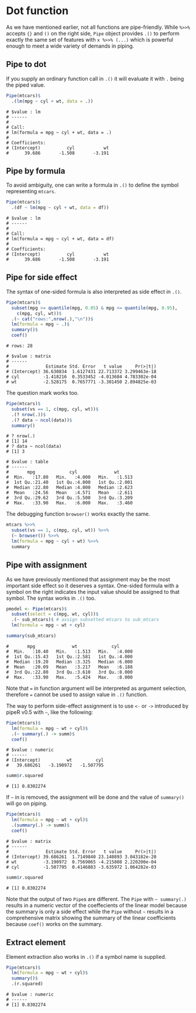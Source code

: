 

# Dot function

As we have mentioned earlier, not all functions are pipe-friendly. While `%>>%` accepts `{}` and `()` on the right side, `Pipe` object provides `.()` to perform exactly the same set of features with `x %>>% (...)` which is powerful enough to meet a wide variety of demands in piping.

## Pipe to dot

If you supply an ordinary function call in `.()` it will evaluate it with `.` being the piped value.


```r
Pipe(mtcars)$
  .(lm(mpg ~ cyl + wt, data = .))
```

```
# $value : lm 
# ------
# 
# Call:
# lm(formula = mpg ~ cyl + wt, data = .)
# 
# Coefficients:
# (Intercept)          cyl           wt  
#      39.686       -1.508       -3.191
```

## Pipe by formula

To avoid ambiguity, one can write a formula in `.()` to define the symbol representing `mtcars`.


```r
Pipe(mtcars)$
  .(df ~ lm(mpg ~ cyl + wt, data = df))
```

```
# $value : lm 
# ------
# 
# Call:
# lm(formula = mpg ~ cyl + wt, data = df)
# 
# Coefficients:
# (Intercept)          cyl           wt  
#      39.686       -1.508       -3.191
```

## Pipe for side effect

The syntax of one-sided formula is also interpreted as side effect in `.()`.


```r
Pipe(mtcars)$
  subset(mpg >= quantile(mpg, 0.05) & mpg <= quantile(mpg, 0.95),
    c(mpg, cyl, wt))$
  .(~ cat("rows:",nrow(.),"\n"))$
  lm(formula = mpg ~ .)$
  summary()$
  coef()
```

```
# rows: 28
```

```
# $value : matrix 
# ------
#              Estimate Std. Error   t value     Pr(>|t|)
# (Intercept) 36.630834  1.6127431 22.713372 3.299463e-18
# cyl         -1.418216  0.3533452 -4.013684 4.783302e-04
# wt          -2.528175  0.7657771 -3.301450 2.894825e-03
```

The question mark works too.


```r
Pipe(mtcars)$
  subset(vs == 1, c(mpg, cyl, wt))$
  .(? nrow(.))$
  .(? data ~ ncol(data))$
  summary()
```

```
# ? nrow(.)
# [1] 14
# ? data ~ ncol(data)
# [1] 3
```

```
# $value : table 
# ------
#       mpg             cyl              wt       
#  Min.   :17.80   Min.   :4.000   Min.   :1.513  
#  1st Qu.:21.40   1st Qu.:4.000   1st Qu.:2.001  
#  Median :22.80   Median :4.000   Median :2.623  
#  Mean   :24.56   Mean   :4.571   Mean   :2.611  
#  3rd Qu.:29.62   3rd Qu.:5.500   3rd Qu.:3.209  
#  Max.   :33.90   Max.   :6.000   Max.   :3.460
```

The debugging function `browser()` works exactly the same.

```r
mtcars %>>% 
  subset(vs == 1, c(mpg, cyl, wt)) %>>%
  (~ browser()) %>>%
  lm(formula = mpg ~ cyl + wt) %>>%
  summary
```

## Pipe with assignment

As we have previously mentioned that assignment may be the most important side effect so it deserves a syntax. One-sided formula with a symbol on the right indicates the input value should be assigned to that symbol. The syntax works in `.()` too.


```r
pmodel <- Pipe(mtcars)$
  subset(select = c(mpg, wt, cyl))$
  .(~ sub_mtcars)$ # assign subsetted mtcars to sub_mtcars
  lm(formula = mpg ~ wt + cyl)

summary(sub_mtcars)
```

```
#       mpg              wt             cyl       
#  Min.   :10.40   Min.   :1.513   Min.   :4.000  
#  1st Qu.:15.43   1st Qu.:2.581   1st Qu.:4.000  
#  Median :19.20   Median :3.325   Median :6.000  
#  Mean   :20.09   Mean   :3.217   Mean   :6.188  
#  3rd Qu.:22.80   3rd Qu.:3.610   3rd Qu.:8.000  
#  Max.   :33.90   Max.   :5.424   Max.   :8.000
```

Note that `=` in function argument will be interpreted as argument selection, therefore `=` cannot be used to assign value in `.()` function.

The way to perform side-effect assignment is to use `<-` or `->` introduced by pipeR v0.5 with `~`, like the following:


```r
Pipe(mtcars)$
  lm(formula = mpg ~ wt + cyl)$
  .(~ summary(.) -> summ)$
  coef()
```

```
# $value : numeric 
# ------
# (Intercept)          wt         cyl 
#   39.686261   -3.190972   -1.507795
```

```r
summ$r.squared
```

```
# [1] 0.8302274
```

If `~` in is removed, the assignment will be done and the value of `summary()` will go on piping.


```r
Pipe(mtcars)$
  lm(formula = mpg ~ wt + cyl)$
  .(summary(.) -> summ)$
  coef()
```

```
# $value : matrix 
# ------
#              Estimate Std. Error   t value     Pr(>|t|)
# (Intercept) 39.686261  1.7149840 23.140893 3.043182e-20
# wt          -3.190972  0.7569065 -4.215808 2.220200e-04
# cyl         -1.507795  0.4146883 -3.635972 1.064282e-03
```

```r
summ$r.squared
```

```
# [1] 0.8302274
```

Note that the output of two `Pipe`s are different. The `Pipe` with `~ summary(.)` results in a numeric vector of the coeffecients of the linear model because the summary is only a side effect while the `Pipe` without `~` results in a comprehensive matrix showing the summary of the linear coefficients because `coef()` works on the summary.

## Extract element

Element extraction also works in `.()` if a symbol name is supplied.


```r
Pipe(mtcars)$
  lm(formula = mpg ~ wt + cyl)$
  summary()$
  .(r.squared)
```

```
# $value : numeric 
# ------
# [1] 0.8302274
```
